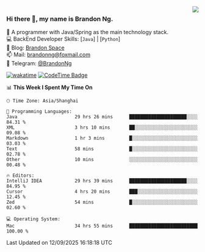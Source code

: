 <img  align="right" src="https://github-readme-stats-brandon0824.vercel.app/api/top-langs/?username=brandon0824&layout=compact">

### Hi there 👋, my name is Brandon Ng.

🌱 A programmer with Java/Spring as the main technology stack.  
💻 BackEnd Developer Skills: [`Java`] | [`Python`]  
📝 Blog: [Brandon Space](https://blog.brandonng.cc)  
📫 Mail: brandonng@foxmail.com  
📰 Telegram: [@BrandonNg](https://t.me/BrandonNg24)  

[![wakatime](https://wakatime.com/badge/user/940cafbf-f9d5-4b24-9a07-19bb072f52bb.svg)](https://wakatime.com/@940cafbf-f9d5-4b24-9a07-19bb072f52bb)
[![CodeTime Badge](https://shields.jannchie.com/endpoint?style=plastic&color=&url=https%3A%2F%2Fapi.codetime.dev%2Fv3%2Fusers%2Fshield%3Fuid%3D128%26minutes%3D10080)](https://codetime.dev)

<!--START_SECTION:waka-->
📊 **This Week I Spent My Time On** 

```text
🕑︎ Time Zone: Asia/Shanghai

💬 Programming Languages: 
Java                     29 hrs 26 mins      █████████████████████░░░░   84.31 % 
XML                      3 hrs 10 mins       ██░░░░░░░░░░░░░░░░░░░░░░░   09.08 % 
Markdown                 1 hr 3 mins         █░░░░░░░░░░░░░░░░░░░░░░░░   03.03 % 
Text                     58 mins             █░░░░░░░░░░░░░░░░░░░░░░░░   02.78 % 
Other                    10 mins             ░░░░░░░░░░░░░░░░░░░░░░░░░   00.48 % 

🔥 Editors: 
IntelliJ IDEA            29 hrs 39 mins      █████████████████████░░░░   84.95 % 
Cursor                   4 hrs 20 mins       ███░░░░░░░░░░░░░░░░░░░░░░   12.45 % 
Zed                      54 mins             █░░░░░░░░░░░░░░░░░░░░░░░░   02.60 % 

💻 Operating System: 
Mac                      34 hrs 55 mins      █████████████████████████   100.00 % 
```


 Last Updated on 12/09/2025 16:18:18 UTC
<!--END_SECTION:waka-->
